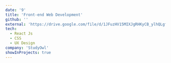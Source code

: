 ```yaml
---
date: '9'
title: 'Front-end Web Development'
github: ''
external: 'https://drive.google.com/file/d/1JFuzHV15MIXJgRHKyCB_ylhQLgf5TnM7/view?usp=sharing'
tech:
  - React Js
  - CSS
  - UX Design
company: 'StudyOwl'
showInProjects: true
---
```

